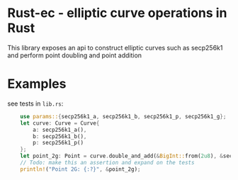 # Rust-ec - elliptic curve operations in Rust

This library exposes an api to construct elliptic curves such as secp256k1 and perform point doubling and point addition

# Examples

see tests in `lib.rs`:

```rust
    use params::{secp256k1_a, secp256k1_b, secp256k1_p, secp256k1_g};
    let curve: Curve = Curve{
        a: secp256k1_a(),
        b: secp256k1_b(),
        p: secp256k1_p()
    };
    let point_2g: Point = curve.double_and_add(&BigInt::from(2u8), &secp256k1_g());
    // Todo: make this an assertion and expand on the tests
    println!("Point 2G: {:?}", &point_2g);
```
